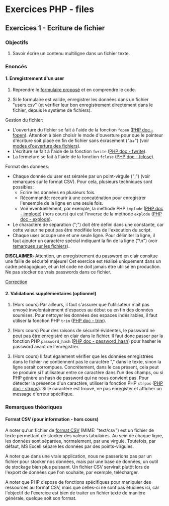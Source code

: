 # Exercices PHP - files

## Exercices 1 - Ecriture de fichier

### Objectifs

 1. Savoir écrire un contenu multiligne dans un fichier texte.

### Enoncés

#### 1. Enregistrement d'un user

 1. Reprendre le [formulaire proposé](./templates/part1/index.php) et en comprendre le code.

 2. Si le formulaire est valide, enregistrer les données dans un fichier "users.csv" (et vérifier leur bon enregistrement directement dans le fichier, depuis le système de fichiers).
 
 Gestion du fichier:

  - L'ouverture du fichier se fait à l'aide de la fonction `fopen` ([PHP doc - fopen](https://www.php.net/manual/fr/function.fopen.php)). Attention à bien choisir le mode d'ouverture pour que le pointeur d'écriture soit placé en fin de fichier sans écrasement ("a+") (voir [modes d'ouverture des fichiers](..)).
  - L'écriture se fait à l'aide de la fonction `fwrite` ([PHP doc - fwrite](https://www.php.net/manual/fr/function.fwrite.php)).
  - La fermeture se fait à l'aide de la fonction `fclose` ([PHP doc - fclose](https://www.php.net/manual/fr/function.fclose.php)).
 
 Format des données:

  - Chaque donnée du user est sérarée par un point-virgule (";") (voir remarques sur le format CSV). Pour cela, plusieurs techniques sont possibles:
    - Ecrire les données en plusieurs fois.
    - Récommandé: recourir à une concaténation pour enregistrer l'ensemble de la ligne en une seule fois.
    - Voir éventuellement, par exemple, la méthode PHP `implode` ([PHP doc - implode](https://www.php.net/manual/fr/function.implode.php)) (hors cours) qui est l'inverse de la méthode `explode` ([PHP doc - explode](https://www.php.net/manual/fr/function.explode.php)).
  - Le charactère de séparation (";") doit être défini dans une constante, car cette valeur ne peut pas être modifiée lors de l'exécution du script.
  - Chaque user occupe une et une seule ligne. Pour délimiter la ligne, il faut ajouter un caractère spécial indiquant la fin de la ligne ("\n") (voir [remarques sur les fichiers](..)).

**DISCLAIMER:** Attention, un enregistrement du password en clair consitue une faille de sécurité majeure! Cet exercice est réalisé uniquement dans un cadre pédagogique, et un tel code ne doit jamais être utilisé en production. Ne pas stocker de vrais passwords dans ce fichier.

[Correction](./corrections/part1/)

#### 2. Validations supplémentaires (optionnel)

 1. (Hors cours) Par ailleurs, il faut s'assurer que l'utilisateur n'ait pas envoyé involontairement d'espaces au début ou en fin des données soumises. Pour nettoyer les données des espaces indésirables, il faut utiliser la fonction PHP `trim` ([PHP doc - trim](https://www.php.net/manual/fr/function.trim.php)).

 2. (Hors cours) Pour des raisons de sécurité évidentes, le password ne peut pas être enregistré en clair dans le fichier. Il faut donc passer par la fonction PHP `password_hash` ([PHP doc - password_hash](https://www.php.net/manual/fr/function.password-hash.php)) pour hasher le password avant de l'enregistrer.

 3. (Hors cours) Il faut également vérifier que les données enregistrées dans le fichier ne contiennent pas le caractère "," dans le texte, sinon la ligne serait corrompues. Concrètement, dans le cas présent, cela peut se produire si l'utilisateur entre ce caractère dans l'un des champs, ou si PHP génère un hash de password qui ne nous convient pas. Pour détecter la présence d'un caractère, utiliser la fonction PHP `strpos` ([PHP doc - strpos](https://www.php.net/manual/fr/function.strpos.php)). Si le caractère est trouvé, ne pas enregister et afficher un message d'erreur spécifique.

### Remarques théoriques

#### Format CSV (pour information - hors cours)

A noter qu'un fichier de [format CSV](https://fr.wikipedia.org/wiki/Comma-separated_values) (MIME: "text/csv") est un fichier de texte permettant de stocker des valeurs tabulaires. Au sein de chaque ligne, les données sont séparées, normalement, par une virgule. Toutefois, par défaut, MS Excell sépare les données par des points-virgules.

A noter que dans une vraie application, nous ne passerions pas par un fichier pour stocker nos données, mais par une base de données, un outil de stockage bien plus puissant. Un fichier CSV servirait plutôt lors de l'export de données que l'on souhaite, par exemple, télécharger.

A noter que PHP dispose de fonctions spécifiques pour manipuler des ressources au format CSV, mais que celles-ci ne sont pas étudiées ici, car l'objectif de l'exercice est bien de traiter un fichier texte de manière générale, quelque soit son format.
